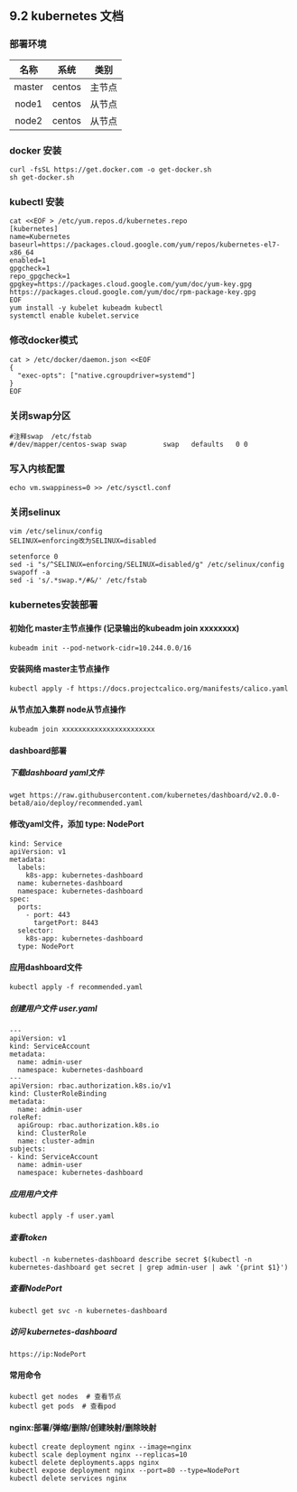## 9.2 kubernetes 文档
### 部署环境
|名称|系统|类别|
|:-:|:-:|:-:|
|master|centos|主节点|
|node1|centos|从节点|
|node2|centos|从节点|

### docker 安装
```
curl -fsSL https://get.docker.com -o get-docker.sh
sh get-docker.sh
```
### kubectl 安装
```
cat <<EOF > /etc/yum.repos.d/kubernetes.repo
[kubernetes]
name=Kubernetes
baseurl=https://packages.cloud.google.com/yum/repos/kubernetes-el7-x86_64
enabled=1
gpgcheck=1
repo_gpgcheck=1
gpgkey=https://packages.cloud.google.com/yum/doc/yum-key.gpg https://packages.cloud.google.com/yum/doc/rpm-package-key.gpg
EOF
yum install -y kubelet kubeadm kubectl
systemctl enable kubelet.service
```
### 修改docker模式
```
cat > /etc/docker/daemon.json <<EOF
{
  "exec-opts": ["native.cgroupdriver=systemd"]
}
EOF
```
### 关闭swap分区
```
#注释swap  /etc/fstab
#/dev/mapper/centos-swap swap         swap   defaults   0 0
```
### 写入内核配置
```
echo vm.swappiness=0 >> /etc/sysctl.conf
```
### 关闭selinux
```
vim /etc/selinux/config
SELINUX=enforcing改为SELINUX=disabled
```

```
setenforce 0
sed -i "s/^SELINUX=enforcing/SELINUX=disabled/g" /etc/selinux/config
swapoff -a
sed -i 's/.*swap.*/#&/' /etc/fstab
```
### kubernetes安装部署
#### 初始化 master主节点操作 (记录输出的kubeadm join xxxxxxxx)
```
kubeadm init --pod-network-cidr=10.244.0.0/16
```
#### 安装网络 master主节点操作
```
kubectl apply -f https://docs.projectcalico.org/manifests/calico.yaml
```
#### 从节点加入集群 node从节点操作
```
kubeadm join xxxxxxxxxxxxxxxxxxxxxxx 
```
#### dashboard部署
##### 下载dashboard yaml文件
```
wget https://raw.githubusercontent.com/kubernetes/dashboard/v2.0.0-beta8/aio/deploy/recommended.yaml
```
#### 修改yaml文件，添加 type: NodePort
```
kind: Service
apiVersion: v1
metadata:
  labels:
    k8s-app: kubernetes-dashboard
  name: kubernetes-dashboard
  namespace: kubernetes-dashboard
spec:
  ports:
    - port: 443
      targetPort: 8443
  selector:
    k8s-app: kubernetes-dashboard
  type: NodePort
```
#### 应用dashboard文件
```
kubectl apply -f recommended.yaml
```

##### 创建用户文件 user.yaml
```
---
apiVersion: v1
kind: ServiceAccount
metadata:
  name: admin-user
  namespace: kubernetes-dashboard
---
apiVersion: rbac.authorization.k8s.io/v1
kind: ClusterRoleBinding
metadata:
  name: admin-user
roleRef:
  apiGroup: rbac.authorization.k8s.io
  kind: ClusterRole
  name: cluster-admin
subjects:
- kind: ServiceAccount
  name: admin-user
  namespace: kubernetes-dashboard
```
##### 应用用户文件
```
kubectl apply -f user.yaml
```

##### 查看token
```
kubectl -n kubernetes-dashboard describe secret $(kubectl -n kubernetes-dashboard get secret | grep admin-user | awk '{print $1}')
```

##### 查看NodePort
```
kubectl get svc -n kubernetes-dashboard
```

##### 访问 kubernetes-dashboard
```
https://ip:NodePort
```
#### 常用命令
```
kubectl get nodes  # 查看节点
kubectl get pods  # 查看pod
```
#### nginx:部署/弹缩/删除/创建映射/删除映射
```
kubectl create deployment nginx --image=nginx
kubectl scale deployment nginx --replicas=10
kubectl delete deployments.apps nginx
kubectl expose deployment nginx --port=80 --type=NodePort
kubectl delete services nginx
```
